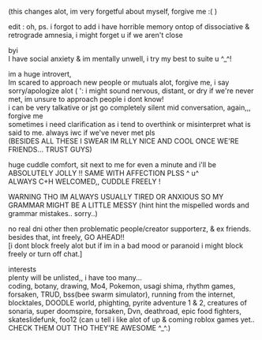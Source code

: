 (this changes alot, im very forgetful about myself, forgive me :( )

edit : oh, ps. i forgot to add i have horrible memory ontop of dissociative & retrograde amnesia, i might forget u if we aren't close

byi                                                                                                                                                                                         
I have social anxiety & im mentally unwell, i try my best to suite u ^_^!                                                                             

im a huge introvert,  
Im scared to approach new people or mutuals alot, forgive me, i say sorry/apologize alot ( ':                                                                                             i might sound nervous, distant, or dry if we're never met, im unsure to approach people i dont know!                                                           
i can be very talkative or jst go completely silent mid conversation, again,,, forgive me                                                                                    
sometimes i need clarification as i tend to overthink or misinterpret what is said to me. always iwc if we've never met pls                                                           
(BESIDES ALL THESE I SWEAR IM RLLY NICE AND COOL ONCE WE'RE FRIENDS... TRUST GUYS)

huge cuddle comfort, sit next to me for even a minute and i'll be ABSOLUTELY JOLLY !! SAME WITH AFFECTION PLSS ^ u^                                                                
ALWAYS C+H WELCOMED,, CUDDLE FREELY ! 

WARNING THO IM ALWAYS USUALLY TIRED OR ANXIOUS SO MY GRAMMAR MIGHT BE A LITTLE MESSY (hint hint the mispelled words and grammar mistakes.. sorry..)
                                                                                                                                                                                        
no real dni other then problematic people/creator supporterz, & ex friends. besides that, int freely, GO AHEAD!!                                                                                                                     
[i dont block freely alot but if im in a bad mood or paranoid i might block freely or turn off chat.]

interests                                                                                                                                                                                 
plenty will be unlisted,, i have too many...                                                                                                                                                  
coding, botany, drawing, Mo4, Pokemon, usagi shima, rhythm games, forsaken, TRUD,  bss(bee swarm simulator), running from the internet, blocktales, DOODLE world, phighting, pyrite adventure 1 & 2, creatures of sonaria, super doomspire, forsaken, Dvn, deathroad, epic food fighters, skateslidefunk, foo12 (can u tell i like alot of up & coming roblox games yet.. CHECK THEM OUT THO THEY'RE AWESOME ^_^.)
